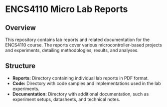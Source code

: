 # ENCS4110 Micro Lab Reports

## Overview

This repository contains lab reports and related documentation for the ENCS4110 course. The reports cover various microcontroller-based projects and experiments, detailing methodologies, results, and analyses.

## Structure

- **Reports:** Directory containing individual lab reports in PDF format.
- **Code:** Directory with code samples and implementations used in the lab experiments.
- **Documentation:** Directory with additional documentation, such as experiment setups, datasheets, and technical notes.

